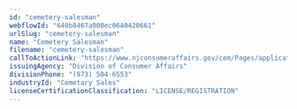 ```yaml
---
id: "cemetery-salesman"
webflowId: "640b8467a900ec0640420661"
urlSlug: "cemetery-salesman"
name: "Cemetery Salesman"
filename: "cemetery-salesman"
callToActionLink: "https://www.njconsumeraffairs.gov/cem/Pages/applications.aspx"
issuingAgency: "Division of Consumer Affairs"
divisionPhone: "(973) 504-6553"
industryId: "Cemetary Sales"
licenseCertificationClassification: "LICENSE/REGISTRATION"
---
```

